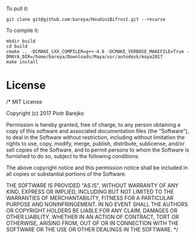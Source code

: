 
To pull it:

`git clone git@github.com:bareya/HoudiniBifrost.git --recurse`

To compile it:

```shell
mkdir build
cd build
cmake .. -DCMAKE_CXX_COMPILER=g++-4.8 -DCMAKE_VERBOSE_MAKEFILE=True -DMAYA_DIR=/home/bareya/Downloads/Maya/usr/autodesk/maya2017
make install
```

# License
/*
MIT License

Copyright (c) 2017 Piotr Barejko

Permission is hereby granted, free of charge, to any person obtaining a copy
of this software and associated documentation files (the "Software"), to deal
in the Software without restriction, including without limitation the rights
to use, copy, modify, merge, publish, distribute, sublicense, and/or sell
copies of the Software, and to permit persons to whom the Software is
furnished to do so, subject to the following conditions:

The above copyright notice and this permission notice shall be included in all
copies or substantial portions of the Software.

THE SOFTWARE IS PROVIDED "AS IS", WITHOUT WARRANTY OF ANY KIND, EXPRESS OR
IMPLIED, INCLUDING BUT NOT LIMITED TO THE WARRANTIES OF MERCHANTABILITY,
FITNESS FOR A PARTICULAR PURPOSE AND NONINFRINGEMENT. IN NO EVENT SHALL THE
AUTHORS OR COPYRIGHT HOLDERS BE LIABLE FOR ANY CLAIM, DAMAGES OR OTHER
LIABILITY, WHETHER IN AN ACTION OF CONTRACT, TORT OR OTHERWISE, ARISING FROM,
OUT OF OR IN CONNECTION WITH THE SOFTWARE OR THE USE OR OTHER DEALINGS IN THE
SOFTWARE.
*/
